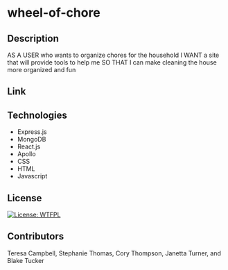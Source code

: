 # wheel-of-chore

## Description
AS A USER who wants to organize chores for the household
I WANT a site that will provide tools to help me 
SO THAT I can make cleaning the house more organized and fun

## Link


## Technologies
* Express.js
* MongoDB
* React.js
* Apollo
* CSS
* HTML
* Javascript


## License

[![License: WTFPL](https://img.shields.io/badge/License-WTFPL-brightgreen.svg)](http://www.wtfpl.net/about/)

## Contributors
Teresa Campbell, Stephanie Thomas, Cory Thompson, Janetta Turner, and Blake Tucker